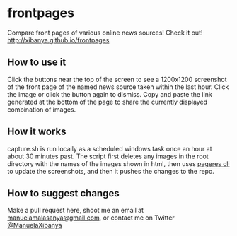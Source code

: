 # frontpages
Compare front pages of various online news sources!  Check it out!  http://xibanya.github.io/frontpages

## How to use it
Click the buttons near the top of the screen to see a 1200x1200 screenshot of the front page of the named news source taken within the last hour.  Click the image or click the button again to dismiss.  Copy and paste the link generated at the bottom of the page to share the currently displayed combination of images.

## How it works
capture.sh is run locally as a scheduled windows task once an hour at about 30 minutes past.  The script first deletes any images in the root directory with the names of the images shown in html, then uses [pageres cli](https://github.com/sindresorhus/pageres-cli) to update the screenshots, and then it pushes the changes to the repo.

## How to suggest changes
Make a pull request here, shoot me an email at manuelamalasanya@gmail.com, or contact me on Twitter [@ManuelaXibanya](http://twitter.com/manuelaxibanya)

